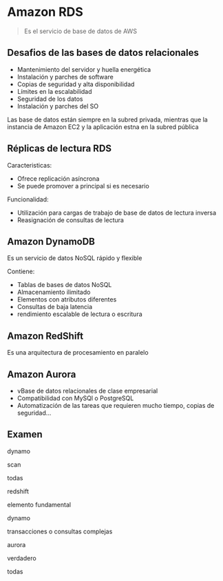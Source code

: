 # Amazon RDS

>Es el servicio de base de datos de AWS

## Desafios de las bases de datos relacionales

- Mantenimiento del servidor y huella energética
- Instalación y parches de software
- Copias de seguridad y alta disponibilidad
- Límites en la escalabilidad
- Seguridad de los datos
- Instalación y parches del SO


Las base de datos están siempre en la subred privada, mientras que la instancia de Amazon EC2 y la aplicación estna en la subred pública

## Réplicas de lectura RDS

Caracteristicas: 
- Ofrece replicación asíncrona
- Se puede promover a principal si es necesario

Funcionalidad: 
- Utilización para cargas de trabajo de base de datos de lectura inversa
- Reasignación de consultas de lectura

## Amazon DynamoDB

Es un servicio de datos NoSQL rápido  y flexible

Contiene:

- Tablas de bases de datos NoSQL
- Almacenamiento ilimitado
- Elementos con atributos diferentes
- Consultas  de baja latencia
- rendimiento escalable de lectura o escritura

## Amazon RedShift

Es una arquitectura de procesamiento en paralelo

## Amazon Aurora

- vBase de datos relacionales de clase empresarial
- Compatibilidad con MySQl o PostgreSQL
- Automatización de las tareas que requieren mucho tiempo, copias de seguridad...

## Examen

dynamo

scan

todas

redshift

elemento fundamental

dynamo

transacciones o consultas complejas

aurora

verdadero

todas
